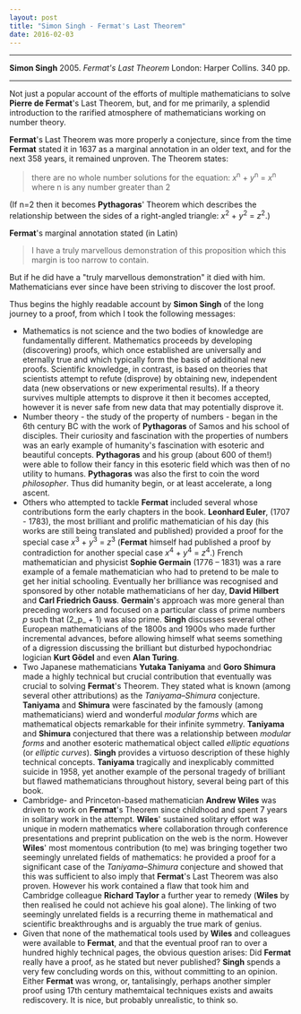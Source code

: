 ```yaml
---
layout: post
title: "Simon Singh - Fermat's Last Theorem"
date: 2016-02-03
---
```


***
<b>Simon Singh</b> 2005. _Fermat's Last Theorem_ London: Harper Collins. 340 pp.

***

Not just a popular account of the efforts of multiple mathematicians to solve **Pierre de Fermat**'s Last Theorem, but, and for me primarily, a splendid introduction to the rarified atmosphere of mathematicians working on number theory.

**Fermat**'s Last Theorem was more properly a conjecture, since from the time **Fermat** stated it in 1637 as a marginal annotation in an older text, and for the next 358 years, it remained unproven.  The Theorem states:

>there are no whole number solutions for the equation: _x_<sup>n</sup> + _y_<sup>n</sup> = _x_<sup>n</sup> where n is any number greater than 2

(If n=2 then it becomes **Pythagoras**' Theorem which describes the relationship between the sides of a right-angled triangle: _x_<sup>2</sup> + _y_<sup>2</sup> = _z_<sup>2</sup>.)

**Fermat**'s marginal annotation stated (in Latin)

>I have a truly marvellous demonstration of this proposition which this margin is too narrow to contain.

But if he did have a "truly marvellous demonstration" it died with him.  Mathematicians ever since have been striving to discover the lost proof.

Thus begins the highly readable account by **Simon Singh** of the long journey to a proof, from which I took the following messages:

* Mathematics is not science and the two bodies of knowledge are fundamentally different.  Mathematics proceeds by developing (discovering) proofs, which once established are universally and eternally true and which typically form the basis of additional new proofs.  Scientific knowledge, in contrast, is based on theories that scientists attempt to refute (disprove) by obtaining new, independent data (new observations or new experimental results).  If a theory survives multiple attempts to disprove it then it becomes accepted, however it is never safe from new data that may potentially disprove it.
*  Number theory - the study of the property of numbers - began in the 6th century BC with the work of **Pythagoras** of Samos and his school of disciples.  Their curiosity and fascination with the properties of numbers was an early example of humanity's fascination with esoteric and beautiful concepts.  **Pythagoras** and his group (about 600 of them!) were able to follow their fancy in this esoteric field which was then of no utility to humans. **Pythagoras** was also the first to coin the word _philosopher_.  Thus did humanity begin, or at least accelerate, a long ascent.
*  Others who attempted to tackle **Fermat** included several whose contributions form the early chapters in the book. **Leonhard Euler**, (1707 - 1783), the most brilliant and prolific mathematician of his day (his works are still being translated and published) provided a proof for the special case  _x_<sup>3</sup> + _y_<sup>3</sup> = _z_<sup>3</sup> (**Fermat** himself had published a proof by contradiction for another special case _x_<sup>4</sup> + _y_<sup>4</sup> = _z_<sup>4</sup>.)  French mathematician and physicist **Sophie Germain** (1776 – 1831) was a rare example of a female mathematician who had to pretend to be male to get her initial schooling.  Eventually her brilliance was recognised and sponsored by other notable mathematicians of her day, **David Hilbert** and **Carl Friedrich Gauss**.  **Germain**'s approach was more general than preceding workers and focused on a particular class of prime numbers _p_ such that (2_p_ + 1) was also prime.  **Singh** discusses several other European mathematicians of the 1800s and 1900s who made further incremental advances, before allowing himself what seems something of a digression discussing the brilliant but disturbed hypochondriac logician **Kurt Gödel** and even **Alan Turing**.  
*  Two Japanese mathematicians **Yutaka Taniyama** and **Goro Shimura** made a highly technical but crucial contribution that eventually was crucial to solving **Fermat**'s Theorem.  They stated what is known (among several other attributions) as the *Taniyama–Shimura* conjecture.   **Taniyama** and **Shimura** were fascinated by the famously (among mathematicians) wierd and wonderful _modular forms_ which are mathematical objects remarkable for their infinite symmetry. **Taniyama** and **Shimura** conjectured that there was a relationship between _modular forms_ and another esoteric mathematical object called _elliptic equations_ (or _elliptic curves_).  **Singh** provides a virtuoso description of these highly technical concepts.  **Taniyama** tragically and inexplicably committed suicide in 1958, yet another example of the personal tragedy of brilliant but flawed mathematicians throughout history, several being part of this book.  
*  Cambridge- and Princeton-based mathematician **Andrew Wiles** was driven to work on **Fermat**'s Theorem since childhood and spent 7 years in solitary work in the attempt.  **Wiles**' sustained solitary effort was unique in modern mathematics where collaboration through conference presentations and preprint publication on the web is the norm.  However **Wiles**' most momentous contribution (to me) was bringing together two seemingly unrelated fields of mathematics: he provided a proof for a significant case of the *Taniyama–Shimura* conjecture and showed that this was sufficient to also imply that **Fermat**'s Last Theorem was also proven.  However his work contained a flaw that took him and Cambridge colleague **Richard Taylor** a further year to remedy (**Wiles** by then realised he could not achieve his goal alone).  The linking of two seemingly unrelated fields is a recurring theme in mathematical and scientific breakthroughs and is arguably the true mark of genius.
*  Given that none of the mathematical tools used by **Wiles** and colleagues were available to **Fermat**, and that the eventual proof ran to over a hundred highly technical pages, the obvious question arises: Did **Fermat** really have a proof, as he stated but never published?   **Singh** spends a very few concluding words on this, without committing to an opinion.  Either **Fermat** was wrong, or, tantalisingly, perhaps another simpler proof using 17th century mathemtaical techniques exists and awaits rediscovery. It is nice, but probably unrealistic, to think so.
